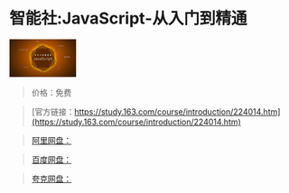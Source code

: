 # 智能社:JavaScript-从入门到精通

![img](../../../assets/study163/free/6631742865841211713.jpg)

> 价格：免费

> [官方链接：https://study.163.com/course/introduction/224014.htm](https://study.163.com/course/introduction/224014.htm)

> [阿里网盘：]()

> [百度网盘：]()

> [夸克网盘：]()

